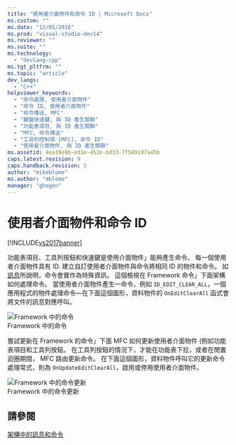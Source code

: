 ```yaml
---
title: "使用者介面物件和命令 ID | Microsoft Docs"
ms.custom: ""
ms.date: "12/05/2016"
ms.prod: "visual-studio-dev14"
ms.reviewer: ""
ms.suite: ""
ms.technology: 
  - "devlang-cpp"
ms.tgt_pltfrm: ""
ms.topic: "article"
dev_langs: 
  - "C++"
helpviewer_keywords: 
  - "命令處理, 使用者介面物件"
  - "命令 ID, 使用者介面物件"
  - "命令傳送, MFC"
  - "鍵盤快速鍵, 與 ID 產生關聯"
  - "功能表項目, 與 ID 產生關聯"
  - "MFC, 命令傳送"
  - "工具列控制項 [MFC], 命令 ID"
  - "使用者介面物件, 與 ID 產生關聯"
ms.assetid: 4ea19e9b-ed1e-452e-bd33-7f509107a45b
caps.latest.revision: 9
caps.handback.revision: 5
author: "mikeblome"
ms.author: "mblome"
manager: "ghogen"
---
```

# 使用者介面物件和命令 ID
[!INCLUDE[vs2017banner](../assembler/inline/includes/vs2017banner.md)]

功能表項目、工具列按鈕和快速鍵是使用介面物件」能夠產生命令。  每一個使用者介面物件具有 ID.  建立自訂使用者介面物件與命令將相同 ID 的物件和命令。  如 [訊息](../mfc/messages.md)所說明，命令會實作為特殊資訊。  這個檢視在 Framework 命令」下面架構如何處理命令。  當使用者介面物件產生一命令，例如 `ID_EDIT_CLEAR_ALL`，一個應用程式的物件處理命令—在下面這個圖形，資料物件的 `OnEditClearAll` 函式會將文件的訊息對應呼叫。  
  
 ![Framework 中的命令](../mfc/media/vc385p1.png "vc385P1")  
Framework 中的命令  
  
 嘗試更新在 Framework 的命令」下面 MFC 如何更新使用者介面物件 \(例如功能表項目和工具列按鈕。  在工具列按鈕的情況下，才能在功能表下拉，或者在閒置迴圈期間， MFC 路由更新命令。  在下面這個圖形，資料物件呼叫它的更新命令處理常式，則為 `OnUpdateEditClearAll`，啟用或停用使用者介面物件。  
  
 ![Framework 中的命令更新](../mfc/media/vc385p2.png "vc385P2")  
Framework 中的命令更新  
  
## 請參閱  
 [架構中的訊息和命令](../mfc/messages-and-commands-in-the-framework.md)